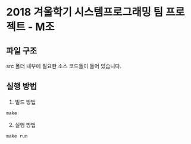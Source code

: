 # 2018 겨울학기 시스템프로그래밍 팀 프로젝트 - M조

## 파일 구조
src 폴더 내부에 필요한 소스 코드들이 들어 있습니다.

## 실행 방법

1. 빌드 방법

```
make
```
2. 실행 방법

```
make run
```
